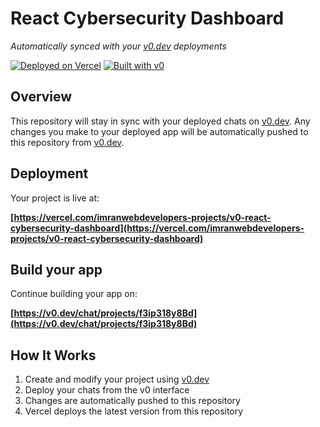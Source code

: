 # React Cybersecurity Dashboard

*Automatically synced with your [v0.dev](https://v0.dev) deployments*

[![Deployed on Vercel](https://img.shields.io/badge/Deployed%20on-Vercel-black?style=for-the-badge&logo=vercel)](https://vercel.com/imranwebdevelopers-projects/v0-react-cybersecurity-dashboard)
[![Built with v0](https://img.shields.io/badge/Built%20with-v0.dev-black?style=for-the-badge)](https://v0.dev/chat/projects/f3ip318y8Bd)

## Overview

This repository will stay in sync with your deployed chats on [v0.dev](https://v0.dev).
Any changes you make to your deployed app will be automatically pushed to this repository from [v0.dev](https://v0.dev).

## Deployment

Your project is live at:

**[https://vercel.com/imranwebdevelopers-projects/v0-react-cybersecurity-dashboard](https://vercel.com/imranwebdevelopers-projects/v0-react-cybersecurity-dashboard)**

## Build your app

Continue building your app on:

**[https://v0.dev/chat/projects/f3ip318y8Bd](https://v0.dev/chat/projects/f3ip318y8Bd)**

## How It Works

1. Create and modify your project using [v0.dev](https://v0.dev)
2. Deploy your chats from the v0 interface
3. Changes are automatically pushed to this repository
4. Vercel deploys the latest version from this repository